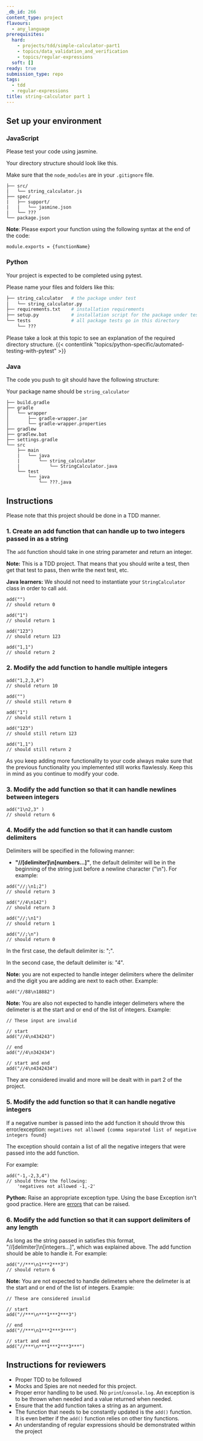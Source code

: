 ```yaml
---
_db_id: 266
content_type: project
flavours:
  - any_language
prerequisites:
  hard:
    - projects/tdd/simple-calculator-part1
    - topics/data_validation_and_verification
    - topics/regular-expressions
  soft: []
ready: true
submission_type: repo
tags:
  - tdd
  - regular-expressions
title: string-calculator part 1
---
```


## Set up your environment

### JavaScript

Please test your code using jasmine.

Your directory structure should look like this.

Make sure that the `node_modules` are in your `.gitignore` file.

```
├── src/
|   └── string_calculator.js
├── spec/
|   ├── support/
|   |   └── jasmine.json
|   └── ???
└── package.json
```

**Note**: Please export your function using the following syntax at the end of the code:

```
module.exports = {functionName}
```

### Python

Your project is expected to be completed using pytest.

Please name your files and folders like this:

```py
├── string_calculator   # the package under test
│   └── string_calculator.py
├── requirements.txt    # installation requirements
├── setup.py            # installation script for the package under test
└── tests               # all package tests go in this directory
    └── ???
```

Please take a look at this topic to see an explanation of the required directory structure.
{{< contentlink "topics/python-specific/automated-testing-with-pytest" >}}

### Java

The code you push to git should have the following structure:

Your package name should be `string_calculator`

```
├── build.gradle
├── gradle
│   └── wrapper
│       ├── gradle-wrapper.jar
│       └── gradle-wrapper.properties
├── gradlew
├── gradlew.bat
├── settings.gradle
└── src
    ├── main
    |   └── java
    |       └── string_calculator
    |           └── StringCalculator.java
    └── test
        └── java
            └── ???.java

```

## Instructions

Please note that this project should be done in a TDD manner.

### 1. Create an add function that can handle up to two integers passed in as a string

The `add` function should take in one string parameter and return an integer.

**Note:** This is a TDD project. That means that you should write a test, then get that test to pass, then write the next test, etc.

**Java learners:** We should not need to instantiate your `StringCalculator` class in order to call `add`.

```
add("")
// should return 0

add("1")
// should return 1

add("123")
// should return 123

add("1,1")
// should return 2

```

### 2. Modify the add function to handle multiple integers

```
add("1,2,3,4")
// should return 10

add("")
// should still return 0

add("1")
// should still return 1

add("123")
// should still return 123

add("1,1")
// should still return 2
```

As you keep adding more functionality to your code always make sure that the previous functionality you implemented still works flawlessly. Keep this in mind as you continue to modify your code.

### 3. Modify the add function so that it can handle newlines between integers

```
add("1\n2,3" )
// should return 6
```

### 4. Modify the add function so that it can handle custom delimiters

Delimiters will be specified in the following manner:

- **"//[delimiter]\n[numbers…]"**, the default delimiter will be in the beginning of the string just before a newline character ("\n"). For example:

```
add("//;\n1;2")
// should return 3

add("//4\n142")
// should return 3

add("//;\n1")
// should return 1

add("//;\n")
// should return 0
```

In the first case, the default delimiter is: ";".

In the second case, the default delimiter is: "4".

**Note:** you are not expected to handle integer delimiters where the delimiter and the digit you are adding are next to each other. Example:

```
add("//88\n18882")
```

**Note:** You are also not expected to handle integer delimeters where the delimeter is at the start and or end of the list of integers. Example:

```
// These input are invalid

// start
add("//4\n434243")

// end
add("//4\n342434")

// start and end
add("//4\n4342434")
```

They are considered invalid and more will be dealt with in part 2 of the project.

### 5. Modify the add function so that it can handle negative integers

If a negative number is passed into the add function it should throw this error/exception:
`negatives not allowed {comma separated list of negative integers found}`

The exception should contain a list of all the negative integers that were passed into the add function.

For example:

```
add("-1,-2,3,4")
// should throw the following:
    'negatives not allowed -1,-2'
```

**Python:** Raise an appropriate exception type. Using the base Exception isn't good practice. Here are [errors](https://www.tutorialsteacher.com/python/error-types-in-python) that can be raised.

### 6. Modify the add function so that it can support delimiters of any length

As long as the string passed in satisfies this format, "//[delimiter]\n[integers...]", which was explained above. The add function should be able to handle it.
For example:

```
add("//***\n1***2***3")
// should return 6
```

**Note:** You are not expected to handle delimeters where the delimeter is at the start and or end of the list of integers. Example:

```
// These are considered invalid

// start
add("//***\n***1***2***3")

// end
add("//***\n1***2***3***")

// start and end
add("//***\n***1***2***3***")

```

## Instructions for reviewers

- Proper TDD to be followed
- Mocks and Spies are not needed for this project.
- Proper error handling to be used. No `print`/`console.log`. An exception is to be thrown when needed and a value returned when needed.
- Ensure that the add function takes a string as an argument.
- The function that needs to be constantly updated is the `add()` function. It is even better if the `add()` function relies on other tiny functions.
- An understanding of regular expressions should be demonstrated within the project
